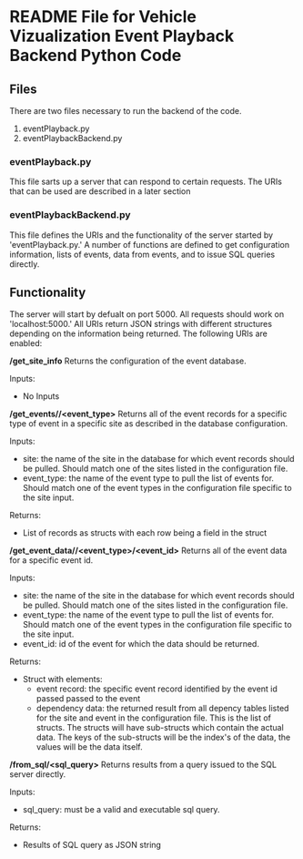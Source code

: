 # README File for Vehicle Vizualization Event Playback Backend Python Code

## Files
There are two files necessary to run the backend of the code. 
1) eventPlayback.py
2) eventPlaybackBackend.py

### eventPlayback.py
This file sarts up a server that can respond to certain requests. The URIs that
can be used are described in a later section

### eventPlaybackBackend.py
This file defines the URIs and the functionality of the server started by 
'eventPlayback.py.' A number of functions are defined to get configuration 
information, lists of events, data from events, and to issue SQL queries 
directly.

## Functionality
The server will start by defualt on port 5000. All requests should work on 
'localhost:5000.' All URIs return JSON strings with different structures 
depending on the information being returned. The following URIs are enabled:

**/get_site_info**
Returns the configuration of the event database.

Inputs:
- No Inputs

**/get_events/<site>/<event_type>**
Returns all of the event records for a specific type of event in a specific 
site as described in the database configuration. 

Inputs:
- site: the name of the site in the database for which event records should be
pulled. Should match one of the sites listed in the configuration file. 
- event_type: the name of the event type to pull the list of events for. Should
match one of the event types in the configuration file specific to the site 
input.

Returns:
- List of records as structs with each row being a field in the struct

**/get_event_data/<site>/<event_type>/<event_id>**
Returns all of the event data for a specific event id. 

Inputs:
- site: the name of the site in the database for which event records should be
pulled. Should match one of the sites listed in the configuration file. 
- event_type: the name of the event type to pull the list of events for. Should
match one of the event types in the configuration file specific to the site 
input.
- event_id: id of the event for which the data should be returned. 

Returns:
- Struct with elements:
    - event record: the specific event record identified by the event id passed
    passed to the event
    - dependency data: the returned result from all depency tables listed for 
    the site and event in the configuration file. This is the list of structs. 
    The structs will have sub-structs which contain the actual data. The keys 
    of the sub-structs will be the index's of the data, the values will be the 
    data itself. 

**/from_sql/<sql_query>**
Returns results from a query issued to the SQL server directly. 

Inputs:
- sql_query: must be a valid and executable sql query. 

Returns:
- Results of SQL query as JSON string

